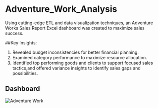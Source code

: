 # Adventure_Work_Analysis
Using cutting-edge ETL and data visualization techniques, an Adventure Works Sales Report Excel dashboard was created to maximize sales success.

##Key Insights: 
1. Revealed budget inconsistencies for better financial planning.
2. Examined category performance to maximize resource allocation.
3. Identified top performing goods and clients to support focused sales tactics,and offered variance insights to identify sales gaps and possibilities.

## Dashboard
![Adventure Work](https://github.com/user-attachments/assets/7ba53877-5486-4575-a991-64350557e3c2)

